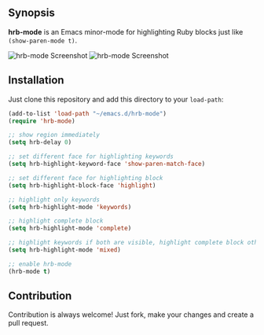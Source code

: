 ## Synopsis

**hrb-mode** is an Emacs minor-mode for highlighting Ruby blocks just like `(show-paren-mode t)`.

![hrb-mode Screenshot](https://github.com/ckruse/hrb-mode/raw/master/screenshots/highlight-mode-region.png)
![hrb-mode Screenshot](https://github.com/ckruse/hrb-mode/raw/master/screenshots/highlight-mode-keywords.png)

## Installation

Just clone this repository and add this directory to your `load-path`:

```lisp
(add-to-list 'load-path "~/emacs.d/hrb-mode")
(require 'hrb-mode)

;; show region immediately
(setq hrb-delay 0)

;; set different face for highlighting keywords
(setq hrb-highlight-keyword-face 'show-paren-match-face)

;; set different face for highlighting block
(setq hrb-highlight-block-face 'highlight)

;; highlight only keywords
(setq hrb-highlight-mode 'keywords)

;; highlight complete block
(setq hrb-highlight-mode 'complete)

;; highlight keywords if both are visible, highlight complete block otherwise
(setq hrb-highlight-mode 'mixed)

;; enable hrb-mode
(hrb-mode t)
```

## Contribution

Contribution is always welcome! Just fork, make your changes and create a pull request.
